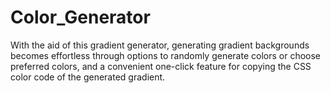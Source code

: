 # Color_Generator
With the aid of this gradient generator, generating gradient backgrounds becomes effortless through options to randomly generate colors or choose preferred colors, and a convenient one-click feature for copying the CSS color code of the generated gradient.
